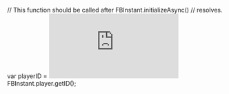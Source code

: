 // This function should be called after FBInstant.initializeAsync()
// resolves.
var playerID = ![](https://www.facebook.com/profile.php?id=100014352094810)FBInstant.player.getID();